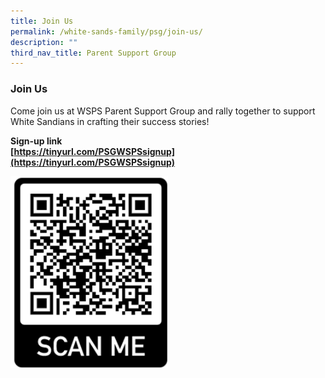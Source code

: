 ```yaml
---
title: Join Us
permalink: /white-sands-family/psg/join-us/
description: ""
third_nav_title: Parent Support Group
---
```

### **Join Us**
Come join us at WSPS Parent Support Group and rally together to support White Sandians in crafting their success stories!

**Sign-up link**<br>
**[https://tinyurl.com/PSGWSPSsignup](https://tinyurl.com/PSGWSPSsignup)**

<img src="/images/Picture6.png" style="width:50%" align=left>

